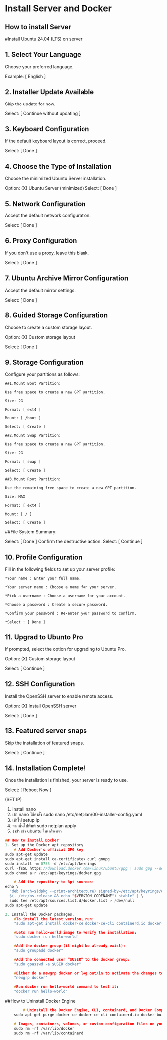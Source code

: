 # Install Server and Docker


## How to install Server

#Install Ubuntu 24.04 (LTS) on server
## 1. Select Your Language
Choose your preferred language.

Example: [ English ]

## 2. Installer Update Available
Skip the update for now.

Select: [ Continue without updating ]

## 3. Keyboard Configuration
If the default keyboard layout is correct, proceed.

Select: [ Done ]

## 4. Choose the Type of Installation
Choose the minimized Ubuntu Server installation.

Option: (X) Ubuntu Server (minimized)
Select: [ Done ]

## 5. Network Configuration
Accept the default network configuration.

Select: [ Done ]

## 6. Proxy Configuration
If you don't use a proxy, leave this blank.

Select: [ Done ]

## 7. Ubuntu Archive Mirror Configuration
Accept the default mirror settings.

Select: [ Done ]

## 8. Guided Storage Configuration
Choose to create a custom storage layout.

Option: (X) Custom storage layout

Select: [ Done ]

## 9. Storage Configuration
Configure your partitions as follows:

    ##1.Mount Boot Partition:

    Use free space to create a new GPT partition.

    Size: 2G

    Format: [ ext4 ]

    Mount: [ /boot ]

    Select: [ Create ]

    ##2.Mount Swap Partition:

    Use free space to create a new GPT partition.

    Size: 2G

    Format: [ swap ]

    Select: [ Create ]

    ##3.Mount Root Partition:

    Use the remaining free space to create a new GPT partition.

    Size: MAX

    Format: [ ext4 ]

    Mount: [ / ]

    Select: [ Create ]

##File System Summary:

Select: [ Done ]
Confirm the destructive action.
Select: [ Continue ]

## 10. Profile Configuration
Fill in the following fields to set up your server profile:

    *Your name : Enter your full name.

    *Your server name : Choose a name for your server.

    *Pick a username : Choose a username for your account.

    *Choose a password : Create a secure password.

    *Confirm your password : Re-enter your password to confirm.

    *Select : [ Done ]

## 11. Upgrad to Ubunto Pro
If prompted, select the option for upgrading to Ubuntu Pro.

Option: (X) Custom storage layout

Select: [ Continue ]

## 12. SSH Configuration
Install the OpenSSH server to enable remote access.

Option: (X) Install OpenSSH server

Select: [ Done ]

## 13. Featured server snaps
    
Skip the installation of featured snaps.

Select: [ Continue ]

## 14. Installation Complete!

Once the installation is finished, your server is ready to use.

Select: [ Reboot Now ]

(SET IP)

1. install nano
2. เข้า nano  ใช้คำสั่ง sudo nano /etc/netplan/00-installer-config.yaml
3. เข้าไป setup ip 
4. จากนั้นไปพิมพ์ sudo netplan apply
5. ssh เข้า ubuntu ในเครื่องเรา
``` cpp
## How to install Docker
1. Set up the Docker apt repository.
    # Add Docker's official GPG key:
sudo apt-get update
sudo apt-get install ca-certificates curl gnupg
sudo install -m 0755 -d /etc/apt/keyrings
curl -fsSL https://download.docker.com/linux/ubuntu/gpg | sudo gpg --dearmor -o /etc/apt/keyrings/docker.gpg
sudo chmod a+r /etc/apt/keyrings/docker.gpg

    # Add the repository to Apt sources:
echo \
  "deb [arch=$(dpkg --print-architecture) signed-by=/etc/apt/keyrings/docker.gpg] https://download.docker.com/linux/ubuntu \
  $(. /etc/os-release && echo "$VERSION_CODENAME") stable" | \
  sudo tee /etc/apt/sources.list.d/docker.list > /dev/null
sudo apt-get update

2. Install the Docker packages.
    #To install the latest version, run:
    "sudo apt-get install docker-ce docker-ce-cli containerd.io docker-buildx-plugin docker-compose-plugin"

    #Lets run hello-world image to verify the installation:
    "sudo docker run hello-world"

    #Add the docker group (it might be already exist):
    "sudo groupadd docker"

    #Add the connected user “$USER” to the docker group:
    "sudo gpasswd -a $USER docker"

    #Either do a newgrp docker or log out/in to activate the changes to groups:
    "newgrp docker"

    #Run docker run hello-world command to test it:
    "docker run hello-world"
```
##How to Uninstall Docker Engine
```cpp
        # Uninstall the Docker Engine, CLI, containerd, and Docker Compose packages:
    sudo apt-get purge docker-ce docker-ce-cli containerd.io docker-buildx-plugin docker-compose-plugin docker-ce-rootless-extras

    # Images, containers, volumes, or custom configuration files on your host aren't automatically removed. To delete all images, containers, and volumes:
    sudo rm -rf /var/lib/docker
    sudo rm -rf /var/lib/containerd
```
